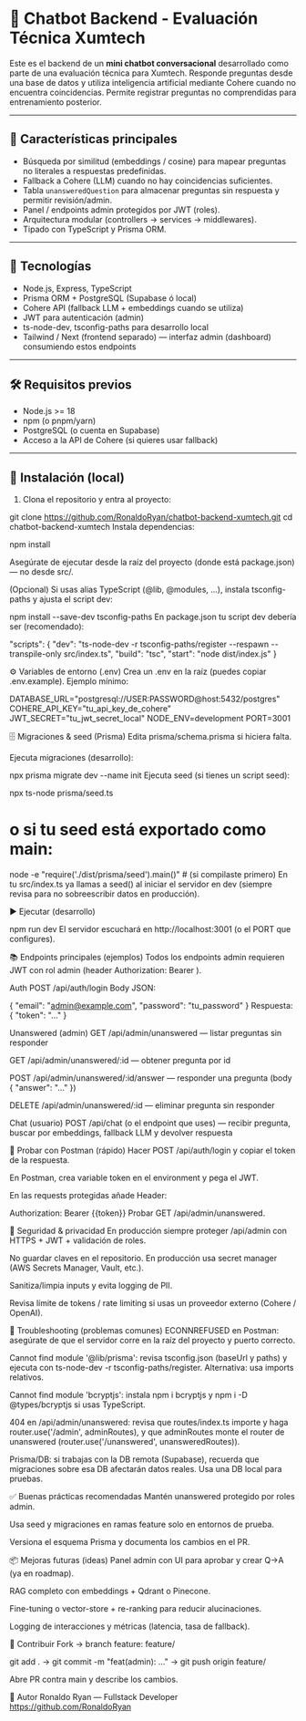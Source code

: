 




# 🤖 Chatbot Backend - Evaluación Técnica Xumtech

Este es el backend de un **mini chatbot conversacional** desarrollado como parte
de una evaluación técnica para Xumtech. Responde preguntas desde una base de
datos y utiliza inteligencia artificial mediante Cohere cuando no encuentra
coincidencias. Permite registrar preguntas no comprendidas para entrenamiento
posterior.

---

## 📌 Características principales

- Búsqueda por similitud (embeddings / cosine) para mapear preguntas no literales a respuestas predefinidas.
- Fallback a Cohere (LLM) cuando no hay coincidencias suficientes.
- Tabla `unansweredQuestion` para almacenar preguntas sin respuesta y permitir revisión/admin.
- Panel / endpoints admin protegidos por JWT (roles).
- Arquitectura modular (controllers → services → middlewares).
- Tipado con TypeScript y Prisma ORM.

---

## 🧰 Tecnologías

- Node.js, Express, TypeScript  
- Prisma ORM + PostgreSQL (Supabase ó local)  
- Cohere API (fallback LLM + embeddings cuando se utiliza)  
- JWT para autenticación (admin)  
- ts-node-dev, tsconfig-paths para desarrollo local  
- Tailwind / Next (frontend separado) — interfaz admin (dashboard) consumiendo estos endpoints

---

## 🛠️ Requisitos previos

- Node.js >= 18
- npm (o pnpm/yarn)
- PostgreSQL (o cuenta en Supabase)
- Acceso a la API de Cohere (si quieres usar fallback)

---

## 🚀 Instalación (local)

1. Clona el repositorio y entra al proyecto:


git clone https://github.com/RonaldoRyan/chatbot-backend-xumtech.git
cd chatbot-backend-xumtech
Instala dependencias:


npm install


Asegúrate de ejecutar desde la raíz del proyecto (donde está package.json) — no desde src/.

(Opcional) Si usas alias TypeScript (@lib, @modules, ...), instala tsconfig-paths y ajusta el script dev:


npm install --save-dev tsconfig-paths
En package.json tu script dev debería ser (recomendado):


"scripts": {
  "dev": "ts-node-dev -r tsconfig-paths/register --respawn --transpile-only src/index.ts",
  "build": "tsc",
  "start": "node dist/index.js"
}



⚙️ Variables de entorno (.env)
Crea un .env en la raíz (puedes copiar .env.example). Ejemplo mínimo:


DATABASE_URL="postgresql://USER:PASSWORD@host:5432/postgres"
COHERE_API_KEY="tu_api_key_de_cohere"
JWT_SECRET="tu_jwt_secret_local"
NODE_ENV=development
PORT=3001


🗄️ Migraciones & seed (Prisma)
Edita prisma/schema.prisma si hiciera falta.

Ejecuta migraciones (desarrollo):


npx prisma migrate dev --name init
Ejecuta seed (si tienes un script seed):


npx ts-node prisma/seed.ts
# o si tu seed está exportado como main:
node -e "require('./dist/prisma/seed').main()"  # (si compilaste primero)
En tu src/index.ts ya llamas a seed() al iniciar el servidor en dev (siempre revisa para no sobreescribir datos en producción).

▶️ Ejecutar (desarrollo)

npm run dev
El servidor escuchará en http://localhost:3001 (o el PORT que configures).

📚 Endpoints principales (ejemplos)
Todos los endpoints admin requieren JWT con rol admin (header Authorization: Bearer <TOKEN>).

Auth
POST /api/auth/login
Body JSON:


{ "email": "admin@example.com", "password": "tu_password" }
Respuesta: { "token": "..." }

Unanswered (admin)
GET /api/admin/unanswered — listar preguntas sin responder

GET /api/admin/unanswered/:id — obtener pregunta por id

POST /api/admin/unanswered/:id/answer — responder una pregunta (body { "answer": "..." })

DELETE /api/admin/unanswered/:id — eliminar pregunta sin responder

Chat (usuario)
POST /api/chat (o el endpoint que uses) — recibir pregunta, buscar por embeddings, fallback LLM y devolver respuesta

🧪 Probar con Postman (rápido)
Hacer POST /api/auth/login y copiar el token de la respuesta.

En Postman, crea variable token en el environment y pega el JWT.

En las requests protegidas añade Header:


Authorization: Bearer {{token}}
Probar GET /api/admin/unanswered.

🔐 Seguridad & privacidad
En producción siempre proteger /api/admin con HTTPS + JWT + validación de roles.

No guardar claves en el repositorio. En producción usa secret manager (AWS Secrets Manager, Vault, etc.).

Sanitiza/limpia inputs y evita logging de PII.

Revisa límite de tokens / rate limiting si usas un proveedor externo (Cohere / OpenAI).

🐞 Troubleshooting (problemas comunes)
ECONNREFUSED en Postman: asegúrate de que el servidor corre en la raíz del proyecto y puerto correcto.

Cannot find module '@lib/prisma': revisa tsconfig.json (baseUrl y paths) y ejecuta con ts-node-dev -r tsconfig-paths/register. Alternativa: usa imports relativos.

Cannot find module 'bcryptjs': instala npm i bcryptjs y npm i -D @types/bcryptjs si usas TypeScript.

404 en /api/admin/unanswered: revisa que routes/index.ts importe y haga router.use('/admin', adminRoutes), y que adminRoutes monte el router de unanswered (router.use('/unanswered', unansweredRoutes)).

Prisma/DB: si trabajas con la DB remota (Supabase), recuerda que migraciones sobre esa DB afectarán datos reales. Usa una DB local para pruebas.

✅ Buenas prácticas recomendadas
Mantén unanswered protegido por roles admin.

Usa seed y migraciones en ramas feature solo en entornos de prueba.

Versiona el esquema Prisma y documenta los cambios en el PR.

📦 Mejoras futuras (ideas)
Panel admin con UI para aprobar y crear Q→A (ya en roadmap).

RAG completo con embeddings + Qdrant o Pinecone.

Fine-tuning o vector-store + re-ranking para reducir alucinaciones.

Logging de interacciones y métricas (latencia, tasa de fallback).

🤝 Contribuir
Fork → branch feature: feature/<nombre>

git add . → git commit -m "feat(admin): ..." → git push origin feature/<nombre>

Abre PR contra main y describe los cambios.

🧾 Autor
Ronaldo Ryan — Fullstack Developer
https://github.com/RonaldoRyan


